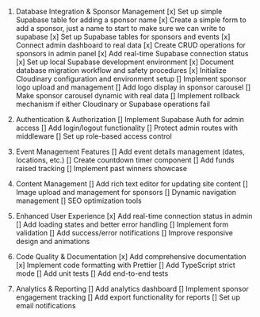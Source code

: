 1. Database Integration & Sponsor Management
[x] Set up simple Supabase table for adding a sponsor name
[x] Create a simple form to add a sponsor, just a name to start to make sure we can write to supabase
[x] Set up Supabase tables for sponsors and events
[x] Connect admin dashboard to real data
[x] Create CRUD operations for sponsors in admin panel
[x] Add real-time Supabase connection status
[x] Set up local Supabase development environment
[x] Document database migration workflow and safety procedures
[x] Initialize Cloudinary configuration and environment setup
[] Implement sponsor logo upload and management
[] Add logo display in sponsor carousel
[] Make sponsor carousel dynamic with real data
[] Implement rollback mechanism if either Cloudinary or Supabase operations fail

2. Authentication & Authorization
[] Implement Supabase Auth for admin access
[] Add login/logout functionality
[] Protect admin routes with middleware
[] Set up role-based access control

3. Event Management Features
[] Add event details management (dates, locations, etc.)
[] Create countdown timer component
[] Add funds raised tracking
[] Implement past winners showcase

4. Content Management
[] Add rich text editor for updating site content
[] Image upload and management for sponsors
[] Dynamic navigation management
[] SEO optimization tools

5. Enhanced User Experience
[x] Add real-time connection status in admin
[] Add loading states and better error handling
[] Implement form validation
[] Add success/error notifications
[] Improve responsive design and animations

6. Code Quality & Documentation
[x] Add comprehensive documentation
[x] Implement code formatting with Prettier
[] Add TypeScript strict mode
[] Add unit tests
[] Add end-to-end tests

7. Analytics & Reporting
[] Add analytics dashboard
[] Implement sponsor engagement tracking
[] Add export functionality for reports
[] Set up email notifications